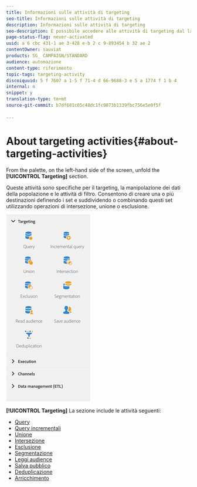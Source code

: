 ```yaml
---
title: Informazioni sulle attività di targeting
seo-title: Informazioni sulle attività di targeting
description: Informazioni sulle attività di targeting
seo-description: È possibile accedere alle attività di targeting dal lato sinistro della schermata.
page-status-flag: never-activated
uuid: a 6 cbc 431-1 ae 3-428 e-b 2 c 9-893454 b 32 ae 2
contentOwner: sauviat
products: SG_ CAMPAIGN/STANDARD
audience: automazione
content-type: riferimento
topic-tags: targeting-activity
discoiquuid: 5 f 7607 a 1-5 f 71-4 d 66-9688-3 e 5 a 1774 f 1 b 4
internal: n
snippet: y
translation-type: tm+mt
source-git-commit: b7df681c05c48dc1fc9873b1339fbc756e5e0f5f

---
```



# About targeting activities{#about-targeting-activities}

From the palette, on the left-hand side of the screen, unfold the **[!UICONTROL Targeting]** section.

Queste attività sono specifiche per il targeting, la manipolazione dei dati della popolazione e le attività di filtro. Consentono di creare una o più destinazioni definendo i set e suddividendo o combinando questi set utilizzando operazioni di intersezione, unione o esclusione.

![](assets/wkf_targeting_activities.png)

**[!UICONTROL Targeting]** La sezione include le attività seguenti:

* [Query](../../automating/using/query.md)
* [Query incrementali](../../automating/using/incremental-query.md)
* [Unione](../../automating/using/union.md)
* [Intersezione](../../automating/using/intersection.md)
* [Esclusione](../../automating/using/exclusion.md)
* [Segmentazione](../../automating/using/segmentation.md)
* [Leggi audience](../../automating/using/read-audience.md)
* [Salva pubblico](../../automating/using/save-audience.md)
* [Deduplicazione](../../automating/using/deduplication.md)
* [Arricchimento](../../automating/using/enrichment.md)

